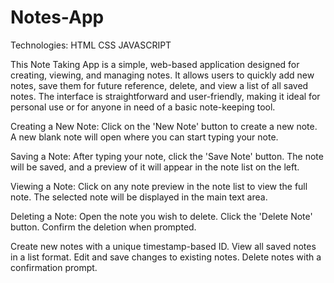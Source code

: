 # Notes-App
Technologies: HTML CSS JAVASCRIPT

This Note Taking App is a simple, web-based application designed for creating, viewing, and managing notes. It allows users to quickly add new notes, save them for future reference, delete, and view a list of all saved notes. The interface is straightforward and user-friendly, making it ideal for personal use or for anyone in need of a basic note-keeping tool.

Creating a New Note:
Click on the 'New Note' button to create a new note.
A new blank note will open where you can start typing your note.

Saving a Note:
After typing your note, click the 'Save Note' button.
The note will be saved, and a preview of it will appear in the note list on the left.

Viewing a Note:
Click on any note preview in the note list to view the full note.
The selected note will be displayed in the main text area.

Deleting a Note:
Open the note you wish to delete.
Click the 'Delete Note' button.
Confirm the deletion when prompted.

Create new notes with a unique timestamp-based ID. View all saved notes in a list format. Edit and save changes to existing notes. Delete notes with a confirmation prompt.
